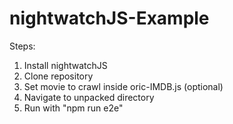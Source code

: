# nightwatchJS-Example
Steps:
1. Install nightwatchJS
2. Clone repository
3. Set movie to crawl inside oric-IMDB.js (optional)
4. Navigate to unpacked directory
5. Run with "npm run e2e"
